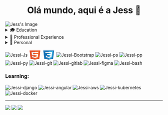 <h1 align="center">Olá mundo, aqui é a Jess 🌺</h1>

<div>
  <img src="https://i.pinimg.com/originals/a0/10/00/a010000f82821b2c34ad6c93dbe80e77.jpg" alt="Jess's Image" width="300" align="left"/>
  <br>

  <details>
    <summary>🎓 Education</summary>

   ◊ Technologist in Analysis and Systems Development, FIAP<br>
   ◊ Studying for full-stack development and UX/UI design.

  </details>

  <details>
    <summary>💼 Professional Experience</summary>

   ◊ 1.5 years as an intern in SRE, CI/CD, and Infrastructure<br>
   ◊ Developed Python scripts to automate tasks and gained experience in DevOps

  </details>

  <details>
    <summary>🌈 Personal</summary>

   ◊ Pronouns: She/her<br>
   ◊ Fun fact: I'm a makeup artist, and I have 7 birds!

  </details>
 
  <div style="display: inline_block"><br>
    <img align="center" alt="Jessi-Js" height="30" width="40" src="https://cdn.jsdelivr.net/gh/devicons/devicon/icons/javascript/javascript-original.svg">
    <img align="center" alt="Jessi-HTML" height="30" width="40" src="https://raw.githubusercontent.com/devicons/devicon/master/icons/html5/html5-original.svg">
    <img align="center" alt="Jessi-CSS" height="30" width="40" src="https://raw.githubusercontent.com/devicons/devicon/master/icons/css3/css3-original.svg">
    <img align="center" alt="Jessi-Bootstrap" height="30" width="40" src="https://cdn.jsdelivr.net/gh/devicons/devicon/icons/bootstrap/bootstrap-original.svg">
    <img  align="center" alt="Jessi-ps" height="30" width="40" src="https://cdn.jsdelivr.net/gh/devicons/devicon/icons/photoshop/photoshop-line.svg" />
    <img align="center" alt="Jessi-pp" height="30" width="40"src="https://cdn.jsdelivr.net/gh/devicons/devicon/icons/premierepro/premierepro-original.svg" />
    <img align="center" alt="Jessi-py" height="30" width="40"src="https://cdn.jsdelivr.net/gh/devicons/devicon/icons/python/python-plain.svg" /> 
    <img align="center" alt="Jessi-git" height="30" width="40"src="https://cdn.jsdelivr.net/gh/devicons/devicon/icons/git/git-original.svg" /> 
    <img align="center" alt="Jessi-gitlab" height="30" width="40"src="https://cdn.jsdelivr.net/gh/devicons/devicon/icons/gitlab/gitlab-original.svg" /> 
    <img align="center" alt="Jessi-figma" height="30" width="40"src="https://cdn.jsdelivr.net/gh/devicons/devicon/icons/figma/figma-original.svg" /> 
    <img align="center" alt="Jessi-bash" height="30" width="40"src="https://cdn.jsdelivr.net/gh/devicons/devicon/icons/bash/bash-plain.svg" /> 
  </div>

  <h3 align="left"> Learning: </h3>
  <img align="center" alt="Jessi-django" height="30" width="40"src="https://cdn.jsdelivr.net/gh/devicons/devicon/icons/django/django-plain.svg"/>
  <img align="center" alt="Jessi-angular" height="30" width="40"src="https://cdn.jsdelivr.net/gh/devicons/devicon/icons/angularjs/angularjs-original.svg"/>
  <img align="center" alt="Jessi-aws" height="30" width="40"src="https://cdn.jsdelivr.net/gh/devicons/devicon/icons/amazonwebservices/amazonwebservices-original.svg" />
  <img align="center" alt="Jessi-kubernetes" height="30" width="40"src="https://cdn.jsdelivr.net/gh/devicons/devicon/icons/kubernetes/kubernetes-plain.svg" />
  <img align="center" alt="Jessi-docker" height="30" width="40"src="https://cdn.jsdelivr.net/gh/devicons/devicon/icons/docker/docker-plain.svg" />
</div>

<html>
<hr class="rounded">
</html>

<div> 
  <a href="https://www.instagram.com/_jeressica/" target="_blank"><img src="https://img.shields.io/badge/-Instagram-%23E4405F?style=for-the-badge&logo=instagram&logoColor=white" target="_blank"></a>
  <a href = "mailto:jeressicarodrigues@gmail.com"><img src="https://img.shields.io/badge/-Gmail-%23333?style=for-the-badge&logo=gmail&logoColor=white" target="_blank"></a>
  <a href="https://www.linkedin.com/in/jeressica/" target="_blank"><img src="https://img.shields.io/badge/-LinkedIn-%230077B5?style=for-the-badge&logo=linkedin&logoColor=white" target="_blank"></a> 
</div>
